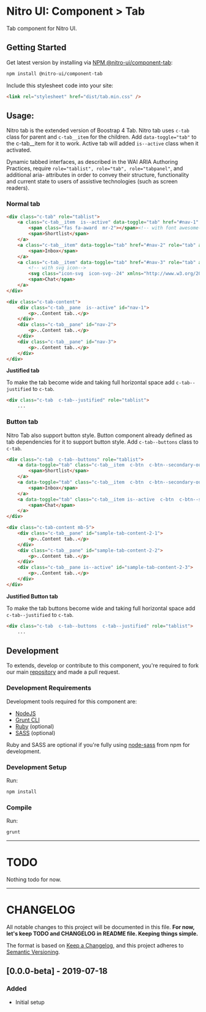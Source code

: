 # Nitro UI: Component > Tab

Tab component for Nitro UI.

## Getting Started

Get latest version by installing via [NPM @nitro-ui/component-tab](https://www.npmjs.com/package/@nitro-ui/component-tab):

```sh
npm install @nitro-ui/component-tab
```

Include this stylesheet code into your site:

```html
<link rel="stylesheet" href="dist/tab.min.css" />
```

## Usage:

Nitro tab is the extended version of Boostrap 4 Tab. Nitro tab uses `c-tab` class for parent and `c-tab__item` for the children. Add `data-toggle="tab"` to the c-tab__item for it to work. Active tab will added `is--active` class when it activated.

Dynamic tabbed interfaces, as described in the WAI ARIA Authoring Practices, require `role="tablist", role="tab", role="tabpanel"`, and additional aria- attributes in order to convey their structure, functionality and current state to users of assistive technologies (such as screen readers).

### Normal tab
```html
<div class="c-tab" role="tablist">
    <a class="c-tab__item  is--active" data-toggle="tab" href="#nav-1" role="tab" aria-selected="true" aria-controls="nav-1">
        <span class="fas fa-award  mr-2"></span><!-- with font awesome-->
        <span>Shortlist</span>
    </a>
    <a class="c-tab__item" data-toggle="tab" href="#nav-2" role="tab" aria-selected="false" aria-controls="nav-2">        
        <span>Inbox</span>
    </a>
    <a class="c-tab__item" data-toggle="tab" href="#nav-3" role="tab" aria-selected="false" aria-controls="nav-3">
        <!-- with svg icon-->       
        <svg class="icon-svg  icon-svg--24" xmlns="http://www.w3.org/2000/svg" viewBox="0 0 24 24" fill="#000000"><path d="M 5 3 C 3.895 3 3 3.895 3 5 L 3 6 L 3 7 L 3 19 C 3 20.105 3.895 21 5 21 L 14.171875 21 C 14.723875 21 15.171875 20.552 15.171875 20 C 15.171875 19.448 14.724875 19 14.171875 19 L 5 19 L 5 7 L 19 7 L 18.998047 14.171875 C 18.998047 14.723875 19.446047 15.171875 19.998047 15.171875 C 20.550047 15.171875 20.998047 14.723875 20.998047 14.171875 L 20.998047 7 L 21 7 L 21 5 C 21 3.895 20.105 3 19 3 L 5 3 z M 7.5 10 C 7.224 10 7 10.224 7 10.5 L 7 11.5 C 7 11.776 7.224 12 7.5 12 L 8.5 12 C 8.776 12 9 11.776 9 11.5 L 9 10.5 C 9 10.224 8.776 10 8.5 10 L 7.5 10 z M 12 10 C 11.448 10 11 10.448 11 11 C 11 11.552 11.448 12 12 12 L 16 12 C 16.552 12 17 11.552 17 11 C 17 10.448 16.552 10 16 10 L 12 10 z M 7.5 14 C 7.224 14 7 14.224 7 14.5 L 7 15.5 C 7 15.776 7.224 16 7.5 16 L 8.5 16 C 8.776 16 9 15.776 9 15.5 L 9 14.5 C 9 14.224 8.776 14 8.5 14 L 7.5 14 z M 12 14 C 11.448 14 11 14.448 11 15 C 11 15.552 11.448 16 12 16 L 13 16 L 13 14 L 12 14 z M 15 15 L 15 17 L 20.146484 22.146484 L 22.146484 20.146484 L 17 15 L 15 15 z M 22.853516 20.853516 L 20.853516 22.853516 L 21.853516 23.853516 C 22.048516 24.048516 22.365547 24.048516 22.560547 23.853516 L 23.853516 22.560547 C 24.048516 22.364547 24.048516 22.048516 23.853516 21.853516 L 22.853516 20.853516 z" fill="#000000"/>
        <span>Chat</span>
    </a>
</div>

<div class="c-tab-content">
    <div class="c-tab__pane  is--active" id="nav-1">
        <p>..Content tab..</p>
    </div>
    <div class="c-tab__pane" id="nav-2">
        <p>..Content tab..</p>
    </div>
    <div class="c-tab__pane" id="nav-3">
        <p>..Content tab..</p>
    </div>
</div>
```

**Justified tab**

To make the tab become wide and taking full horizontal space add `c-tab--justified` to `c-tab`.

```html
<div class="c-tab  c-tab--justified" role="tablist">
    ...
```


### Button tab

Nitro Tab also support button style. Button component already defined as tab dependencies for it to support button style. Add `c-tab--buttons` class to `c-tab`.

```html
<div class="c-tab  c-tab--buttons" role="tablist">
    <a data-toggle="tab" class="c-tab__item  c-btn  c-btn--secondary-outline" href="#sample-tab-content-2-1" role="tab" aria-controls="sample-tab-content-2-1"  aria-selected="false">
        <span>Shortlist</span>
    </a>
    <a data-toggle="tab" class="c-tab__item  c-btn  c-btn--secondary-outline" href="#sample-tab-content-2-2" role="tab" aria-controls="sample-tab-content-2-2"  aria-selected="false">
        <span>Inbox</span>
    </a>
    <a data-toggle="tab" class="c-tab__item is--active  c-btn  c-btn--secondary-outline" href="#sample-tab-content-2-3" role="tab" aria-controls="sample-tab-content-2-3" aria-selected="true">
        <span>Chat</span>
    </a>
</div>

<div class="c-tab-content mb-5">
    <div class="c-tab__pane" id="sample-tab-content-2-1">
        <p>..Content tab..</p>
    </div>
    <div class="c-tab__pane" id="sample-tab-content-2-2">
        <p>..Content tab..</p>
    </div>
    <div class="c-tab__pane is--active" id="sample-tab-content-2-3">
        <p>..Content tab..</p>
    </div>
</div>
```

**Justified Button tab**

To make the tab buttons become wide and taking full horizontal space add `c-tab--justified` to `c-tab`.

```html
<div class="c-tab  c-tab--buttons  c-tab--justified" role="tablist">
    ...
```




## Development

To extends, develop or contribute to this component, you're required to fork our main [repository](https://github.com/icarasia-/nitro-ui) and made a pull request.

### Development Requirements

Development tools required for this component are:

- [NodeJS](https://nodejs.org/en/)
- [Grunt CLI](https://gruntjs.com)
- [Ruby](https://www.ruby-lang.org/en/) (optional)
- [SASS](https://sass-lang.com) (optional)

Ruby and SASS are optional if you're fully using [node-sass](https://github.com/sass/node-sass) from npm for development.

### Development Setup

Run:


```sh
npm install
```

### Compile

Run:

```sh
grunt
```
---

# TODO

Nothing todo for now.

---

# CHANGELOG

All notable changes to this project will be documented in this file. **For now, let's keep TODO and CHANGELOG in README file. Keeping things simple.**

The format is based on [Keep a Changelog](https://keepachangelog.com/en/1.0.0/),
and this project adheres to [Semantic Versioning](https://semver.org/spec/v2.0.0.html).

## [0.0.0-beta] - 2019-07-18
### Added
- Initial setup

